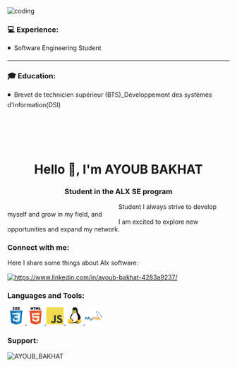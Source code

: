 <img align="right" alt="coding" width="600" src="https://www.snexplores.org/wp-content/uploads/2023/02/1030_ChatGPT_feat.gif"><br>
<h3>💻​ Experience:</h3>
<p>◾&nbsp Software Engineering Student</p>
<hr>
<h3>🎓​ Education:</h3>
<p>◾​​&nbsp Brevet de technicien supérieur (BTS)_Développement des systèmes d'information(DSI)</p><br><br><br><br>
<h1 align="center">Hello 👋, I'm AYOUB BAKHAT</h1>
<h3 align="center">Student in the ALX SE program</h3>
<p>&nbsp &nbsp &nbsp &nbsp &nbsp &nbsp &nbsp &nbsp &nbsp &nbsp &nbsp &nbsp &nbsp &nbsp &nbsp &nbsp 
  &nbsp &nbsp &nbsp &nbsp &nbsp &nbsp &nbsp &nbsp &nbsp &nbsp&nbsp &nbsp&nbsp &nbsp &nbsp &nbsp &nbsp Student I always strive to develop myself and grow in my field, and <br>
 &nbsp &nbsp &nbsp &nbsp &nbsp &nbsp &nbsp &nbsp &nbsp &nbsp &nbsp &nbsp &nbsp &nbsp &nbsp &nbsp 
  &nbsp &nbsp &nbsp &nbsp &nbsp &nbsp &nbsp &nbsp &nbsp &nbsp&nbsp &nbsp&nbsp &nbsp &nbsp &nbsp &nbsp I am excited to explore new opportunities and expand my network.
</p>

  <emrkljezmkrelkrjrt rtre>
  </emrkljezmkrelkrjrt></p>
<h3 align="left">Connect with me:</h3>
<p>Here I share some things about Alx software:</p>
<p align="left">
<a href="https://linkedin.com/in/https://www.linkedin.com/in/ayoub-bakhat-4283a9237/" target="blank"><img align="center" src="https://raw.githubusercontent.com/rahuldkjain/github-profile-readme-generator/master/src/images/icons/Social/linked-in-alt.svg" alt="https://www.linkedin.com/in/ayoub-bakhat-4283a9237/" height="30" width="40" /></a>
</p>

<h3 align="left">Languages and Tools:</h3>
<p align="left"> <a href="https://www.w3schools.com/css/" target="_blank" rel="noreferrer"> <img src="https://raw.githubusercontent.com/devicons/devicon/master/icons/css3/css3-original-wordmark.svg" alt="css3" width="40" height="40"/> </a> <a href="https://www.w3.org/html/" target="_blank" rel="noreferrer"> <img src="https://raw.githubusercontent.com/devicons/devicon/master/icons/html5/html5-original-wordmark.svg" alt="html5" width="40" height="40"/> </a> <a href="https://developer.mozilla.org/en-US/docs/Web/JavaScript" target="_blank" rel="noreferrer"> <img src="https://raw.githubusercontent.com/devicons/devicon/master/icons/javascript/javascript-original.svg" alt="javascript" width="40" height="40"/> </a> <a href="https://www.linux.org/" target="_blank" rel="noreferrer"> <img src="https://raw.githubusercontent.com/devicons/devicon/master/icons/linux/linux-original.svg" alt="linux" width="40" height="40"/> </a> <a href="https://www.mysql.com/" target="_blank" rel="noreferrer"> <img src="https://raw.githubusercontent.com/devicons/devicon/master/icons/mysql/mysql-original-wordmark.svg" alt="mysql" width="40" height="40"/> </a> </p>

<h3 align="left">Support:</h3>
<p><a href="https://ko-fi.com/AYOUB_BAKHAT"> <img align="left" src="https://cdn.ko-fi.com/cdn/kofi3.png?v=3" height="50" width="210" alt="AYOUB_BAKHAT" /></a></p><br><br>
